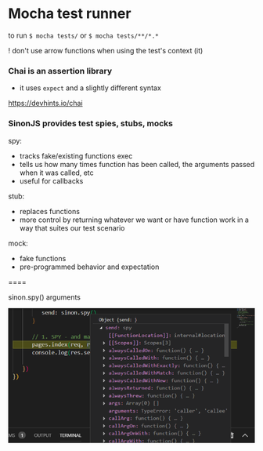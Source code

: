 # Mocha test runner

to run
`$ mocha tests/`
or
`$ mocha tests/**/*.*`

! don't use arrow functions when 
using the test's context (it)


### Chai is an assertion library

- it uses `expect` and a slightly different syntax

https://devhints.io/chai


### SinonJS provides test spies, stubs, mocks

spy:
- tracks fake/existing functions exec
- tells us how many times function has been called, the arguments passed when it was called, etc
- useful for callbacks

stub:
- replaces functions
- more control by returning whatever we want or have function work in a way that suites our test scenario

mock:
- fake functions 
- pre-programmed behavior and expectation




====

sinon.spy() arguments

![](screens/2019-04-14-14-49-57.png)
